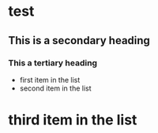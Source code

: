 test
====

## This is a secondary heading
### This a tertiary heading

* first item in the list
* second item in the list
# third item in the list